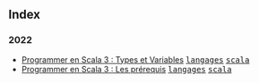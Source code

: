 ## Index

### 2022

* [Programmer en Scala 3 : Types et Variables](/langages/scala/programmer-en-scala-3-types-et-variables.md) [<kbd>langages</kbd>](/langages) [<kbd>scala</kbd>](/langages/scala)
* [Programmer en Scala 3 : Les prérequis](/langages/scala/programmer-en-scala-3-prerequis.md) [<kbd>langages</kbd>](/langages) [<kbd>scala</kbd>](/langages/scala)
